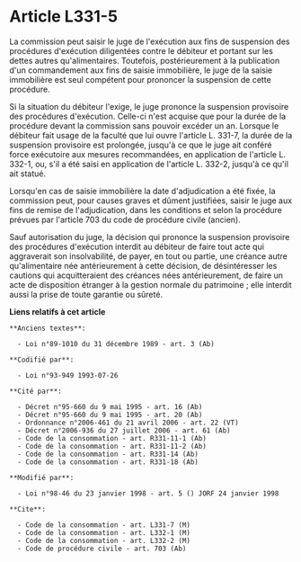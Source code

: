 # Article L331-5

La commission peut saisir le juge de l'exécution aux fins de suspension des procédures d'exécution diligentées contre le
débiteur et portant sur les dettes autres qu'alimentaires. Toutefois, postérieurement à la publication d'un commandement aux
fins de saisie immobilière, le juge de la saisie immobilière est seul compétent pour prononcer la suspension de cette
procédure.

Si la situation du débiteur l'exige, le juge prononce la suspension provisoire des procédures d'exécution. Celle-ci n'est
acquise que pour la durée de la procédure devant la commission sans pouvoir excéder un an. Lorsque le débiteur fait usage de
la faculté que lui ouvre l'article L. 331-7, la durée de la suspension provisoire est prolongée, jusqu'à ce que le juge ait
conféré force exécutoire aux mesures recommandées, en application de l'article L. 332-1, ou, s'il a été saisi en application
de l'article L. 332-2, jusqu'à ce qu'il ait statué.

Lorsqu'en cas de saisie immobilière la date d'adjudication a été fixée, la commission peut, pour causes graves et dûment
justifiées, saisir le juge aux fins de remise de l'adjudication, dans les conditions et selon la procédure prévues par
l'article 703 du code de procédure civile (ancien).

Sauf autorisation du juge, la décision qui prononce la suspension provisoire des procédures d'exécution interdit au débiteur
de faire tout acte qui aggraverait son insolvabilité, de payer, en tout ou partie, une créance autre qu'alimentaire née
antérieurement à cette décision, de désintéresser les cautions qui acquitteraient des créances nées antérieurement, de faire
un acte de disposition étranger à la gestion normale du patrimoine ; elle interdit aussi la prise de toute garantie ou
sûreté.

**Liens relatifs à cet article**

	**Anciens textes**:

	  - Loi n°89-1010 du 31 décembre 1989 - art. 3 (Ab)

	**Codifié par**:

	  - Loi n°93-949 1993-07-26

	**Cité par**:

	  - Décret n°95-660 du 9 mai 1995 - art. 16 (Ab)
	  - Décret n°95-660 du 9 mai 1995 - art. 20 (Ab)
	  - Ordonnance n°2006-461 du 21 avril 2006 - art. 22 (VT)
	  - Décret n°2006-936 du 27 juillet 2006 - art. 61 (Ab)
	  - Code de la consommation - art. R331-11-1 (Ab)
	  - Code de la consommation - art. R331-11-2 (Ab)
	  - Code de la consommation - art. R331-14 (Ab)
	  - Code de la consommation - art. R331-18 (Ab)

	**Modifié par**:

	  - Loi n°98-46 du 23 janvier 1998 - art. 5 () JORF 24 janvier 1998

	**Cite**:

	  - Code de la consommation - art. L331-7 (M)
	  - Code de la consommation - art. L332-1 (M)
	  - Code de la consommation - art. L332-2 (M)
	  - Code de procédure civile - art. 703 (Ab)
